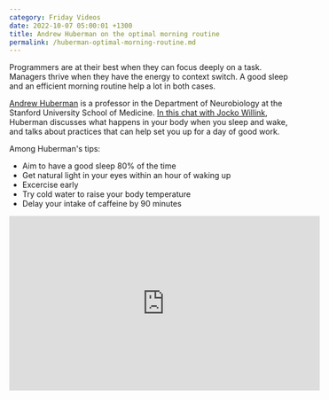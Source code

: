 ```yaml
---
category: Friday Videos
date: 2022-10-07 05:00:01 +1300
title: Andrew Huberman on the optimal morning routine
permalink: /huberman-optimal-morning-routine.md
---
```

Programmers are at their best when they can focus deeply on a task. Managers thrive when they have the energy to context switch. A good sleep and an efficient morning routine help a lot in both cases.

[Andrew Huberman](https://hubermanlab.com) is a professor in the Department of Neurobiology at the Stanford University School of Medicine. [In this chat with Jocko Willink](https://www.youtube.com/watch?v=gR_f-iwUGY4), Huberman discusses what happens in your body when you sleep and wake, and talks about practices that can help set you up for a day of good work.

Among Huberman's tips:

* Aim to have a good sleep 80% of the time
* Get natural light in your eyes within an hour of waking up
* Excercise early
* Try cold water to raise your body temperature
* Delay your intake of caffeine by 90 minutes

<iframe width="560" height="315" src="https://www.youtube-nocookie.com/embed/gR_f-iwUGY4" title="YouTube video player" frameborder="0" allow="accelerometer; autoplay; clipboard-write; encrypted-media; gyroscope; picture-in-picture" allowfullscreen></iframe>